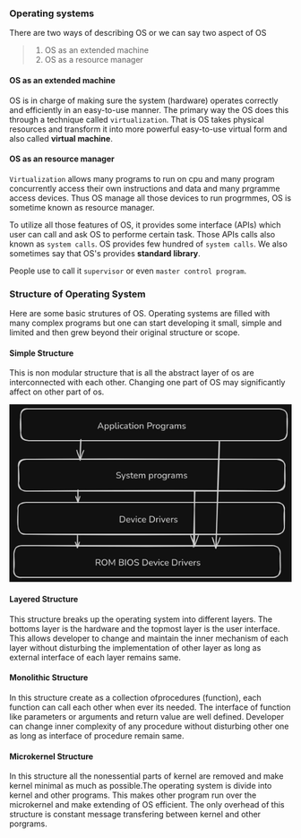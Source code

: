 ### Operating systems

There are two ways of describing OS or we can say two aspect of OS

> 1. OS as an extended machine
> 2. OS as a resource manager

#### OS as an extended machine

OS is in charge of making sure the system (hardware) operates correctly and 
efficiently in an easy-to-use manner. The primary way the OS does this through
a technique called `virtualization`. That is OS takes physical resources and
transform it into more powerful easy-to-use virtual form and also called 
**virtual machine**.

#### OS as an resource manager
`Virtualization` allows many programs to run on cpu and many program 
concurrently access their own instructions and data and many prgramme access 
devices. Thus OS manage all those devices to run progrmmes, OS is sometime 
known as resource manager. 

To utilize all those features of OS, it provides some interface (APIs) which 
user can call and ask OS to performe certain task. Those APIs calls also known 
as `system calls`. OS provides few hundred of `system calls`. We also sometimes 
say that OS's provides **standard library**.

People use to call it `supervisor` or even `master control program`.

### Structure of Operating System
Here are some basic strutures of OS. Operating systems are filled with many
complex programs but one can start developing it small, simple and limited and
then grew beyond their original structure or scope.

#### Simple Structure
This is non modular structure that is all the abstract layer of os are
interconnected with each other. Changing one  part of OS may significantly 
affect on other  part  of os.

![Simple structure](resource/os_image1.png)

#### Layered Structure
This structure breaks up the operating system into different layers. The bottoms
layer is the hardware and the topmost layer is the user interface. This allows
developer to change and maintain the inner mechanism of each layer without 
disturbing the implementation of other layer as long as external interface of 
each layer remains same.

#### Monolithic Structure
In this structure create as a collection ofprocedures (function), each function
can call each other when ever its needed. The interface of function like 
parameters or arguments and  return value are  well defined. Developer  can 
change inner complexity of  any procedure without disturbing other one as 
long as interface of procedure remain same.

#### Microkernel Structure
In this structure all the nonessential parts of kernel are removed and make
kernel minimal as much as possible.The operating system is divide into kernel
and other programs. This makes other program run over the microkernel and make
extending of OS efficient. The only overhead of this structure is constant 
message transfering between kernel and other porgrams.


